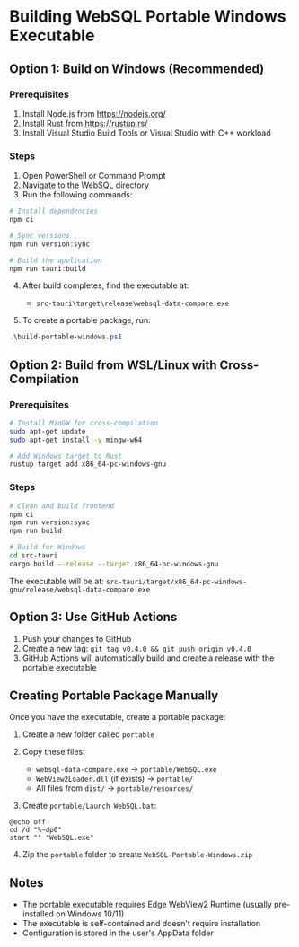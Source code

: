 # Building WebSQL Portable Windows Executable

## Option 1: Build on Windows (Recommended)

### Prerequisites
1. Install Node.js from https://nodejs.org/
2. Install Rust from https://rustup.rs/
3. Install Visual Studio Build Tools or Visual Studio with C++ workload

### Steps
1. Open PowerShell or Command Prompt
2. Navigate to the WebSQL directory
3. Run the following commands:

```powershell
# Install dependencies
npm ci

# Sync versions
npm run version:sync

# Build the application
npm run tauri:build
```

4. After build completes, find the executable at:
   - `src-tauri\target\release\websql-data-compare.exe`

5. To create a portable package, run:
```powershell
.\build-portable-windows.ps1
```

## Option 2: Build from WSL/Linux with Cross-Compilation

### Prerequisites
```bash
# Install MinGW for cross-compilation
sudo apt-get update
sudo apt-get install -y mingw-w64

# Add Windows target to Rust
rustup target add x86_64-pc-windows-gnu
```

### Steps
```bash
# Clean and build frontend
npm ci
npm run version:sync
npm run build

# Build for Windows
cd src-tauri
cargo build --release --target x86_64-pc-windows-gnu
```

The executable will be at: `src-tauri/target/x86_64-pc-windows-gnu/release/websql-data-compare.exe`

## Option 3: Use GitHub Actions

1. Push your changes to GitHub
2. Create a new tag: `git tag v0.4.0 && git push origin v0.4.0`
3. GitHub Actions will automatically build and create a release with the portable executable

## Creating Portable Package Manually

Once you have the executable, create a portable package:

1. Create a new folder called `portable`
2. Copy these files:
   - `websql-data-compare.exe` → `portable/WebSQL.exe`
   - `WebView2Loader.dll` (if exists) → `portable/`
   - All files from `dist/` → `portable/resources/`

3. Create `portable/Launch WebSQL.bat`:
```batch
@echo off
cd /d "%~dp0"
start "" "WebSQL.exe"
```

4. Zip the `portable` folder to create `WebSQL-Portable-Windows.zip`

## Notes
- The portable executable requires Edge WebView2 Runtime (usually pre-installed on Windows 10/11)
- The executable is self-contained and doesn't require installation
- Configuration is stored in the user's AppData folder